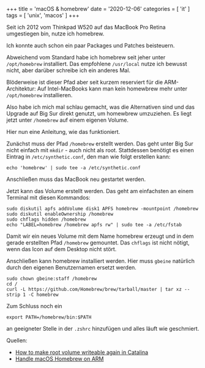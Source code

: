 +++
title = 'macOS & homebrew'
date = '2020-12-06'
categories = [ 'it' ]
tags = [ 'unix', 'macos' ]
+++

Seit ich 2012 vom Thinkpad W520 auf das MacBook Pro Retina umgestiegen bin, nutze ich homebrew.

Ich konnte auch schon ein paar Packages und Patches beisteuern.
<!--more-->

Abweichend vom Standard habe ich homebrew seit jeher unter `/opt/homebrew`  installiert.
Das empfohlene `/usr/local` nutze ich bewusst nicht, aber darüber schreibe ich ein anderes Mal.

Blöderweise ist dieser Pfad aber seit kurzem reserviert für die ARM-Architektur:
Auf Intel-MacBooks kann man kein homewbrew mehr unter `/opt/homebrew` installieren.

Also habe ich mich mal schlau gemacht, was die Alternativen sind und das Upgrade auf Big Sur direkt genutzt, um homewbrew umzuziehen.
Es liegt jetzt unter `/homebrew` auf einem eigenen Volume.

Hier nun eine Anleitung, wie das funktioniert.

Zunächst muss der Pfad `/homebrew` erstellt werden.
Das geht unter Big Sur nicht einfach mit `mkdir` - auch nicht als root.
Stattdessen benötigt es einen Eintrag in `/etc/synthetic.conf`, den man wie folgt erstellen kann:

```echo 'homebrew' | sudo tee -a /etc/synthetic.conf```

Anschließen muss das MacBook neu gestartet werden.

Jetzt kann das Volume erstellt werden.
Das geht am einfachsten an einem Terminal mit diesen Kommandos:

```
sudo diskutil apfs addVolume disk1 APFS homebrew -mountpoint /homebrew
sudo diskutil enableOwnership /homebrew
sudo chflags hidden /homebrew
echo "LABEL=homebrew /homebrew apfs rw" | sudo tee -a /etc/fstab
```

Damit wir ein neues Volume mit dem Name homebrew erzeugt und in dem gerade erstellten Pfad `/homebrew` gemountet.
Das `chflags` ist nicht nötigt, wenn das Icon auf dem Desktop nicht stört.

Anschließen kann homebrew installiert werden.
Hier muss `gbeine` natürlich durch den eigenen Benutzernamen ersetzt werden.

```
sudo chown gbeine:staff /homebrew
cd /
curl -L https://github.com/Homebrew/brew/tarball/master | tar xz --strip 1 -C homebrew
```

Zum Schluss noch ein 

```export PATH=/homebrew/bin:$PATH```

an geeigneter Stelle in der `.zshrc` hinzufügen und alles läuft wie geschmiert.

Quellen:

* [How to make root volume writeable again in Catalina](https://apple.stackexchange.com/questions/371908/how-to-make-root-volume-writeable-again-in-catalina)
* [Handle macOS Homebrew on ARM](https://github.com/Homebrew/brew/commit/5afff3f3aa1d806855d460e5f39bfbef28ef6262)
